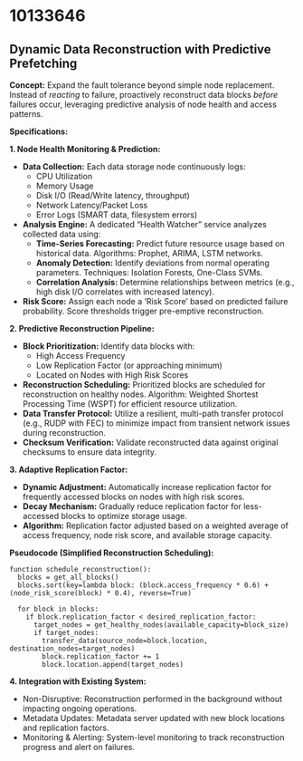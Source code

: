 # 10133646

## Dynamic Data Reconstruction with Predictive Prefetching

**Concept:** Expand the fault tolerance beyond simple node replacement. Instead of *reacting* to failure, proactively reconstruct data blocks *before* failures occur, leveraging predictive analysis of node health and access patterns.

**Specifications:**

**1. Node Health Monitoring & Prediction:**

*   **Data Collection:** Each data storage node continuously logs:
    *   CPU Utilization
    *   Memory Usage
    *   Disk I/O (Read/Write latency, throughput)
    *   Network Latency/Packet Loss
    *   Error Logs (SMART data, filesystem errors)
*   **Analysis Engine:** A dedicated “Health Watcher” service analyzes collected data using:
    *   **Time-Series Forecasting:** Predict future resource usage based on historical data.  Algorithms: Prophet, ARIMA, LSTM networks.
    *   **Anomaly Detection:** Identify deviations from normal operating parameters. Techniques: Isolation Forests, One-Class SVMs.
    *   **Correlation Analysis:**  Determine relationships between metrics (e.g., high disk I/O correlates with increased latency).
*   **Risk Score:** Assign each node a ‘Risk Score’ based on predicted failure probability.  Score thresholds trigger pre-emptive reconstruction.

**2. Predictive Reconstruction Pipeline:**

*   **Block Prioritization:** Identify data blocks with:
    *   High Access Frequency
    *   Low Replication Factor (or approaching minimum)
    *   Located on Nodes with High Risk Scores
*   **Reconstruction Scheduling:**  Prioritized blocks are scheduled for reconstruction on healthy nodes.  Algorithm: Weighted Shortest Processing Time (WSPT) for efficient resource utilization.
*   **Data Transfer Protocol:**  Utilize a resilient, multi-path transfer protocol (e.g., RUDP with FEC) to minimize impact from transient network issues during reconstruction.
*   **Checksum Verification:**  Validate reconstructed data against original checksums to ensure data integrity.

**3. Adaptive Replication Factor:**

*   **Dynamic Adjustment:**  Automatically increase replication factor for frequently accessed blocks on nodes with high risk scores.
*   **Decay Mechanism:**  Gradually reduce replication factor for less-accessed blocks to optimize storage usage.
*   **Algorithm:**  Replication factor adjusted based on a weighted average of access frequency, node risk score, and available storage capacity.

**Pseudocode (Simplified Reconstruction Scheduling):**

```
function schedule_reconstruction():
  blocks = get_all_blocks()
  blocks.sort(key=lambda block: (block.access_frequency * 0.6) + (node_risk_score(block) * 0.4), reverse=True)

  for block in blocks:
    if block.replication_factor < desired_replication_factor:
      target_nodes = get_healthy_nodes(available_capacity=block_size)
      if target_nodes:
        transfer_data(source_node=block.location, destination_nodes=target_nodes)
        block.replication_factor += 1
        block.location.append(target_nodes)
```

**4.  Integration with Existing System:**

*   Non-Disruptive: Reconstruction performed in the background without impacting ongoing operations.
*   Metadata Updates:  Metadata server updated with new block locations and replication factors.
*   Monitoring & Alerting:  System-level monitoring to track reconstruction progress and alert on failures.